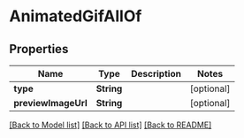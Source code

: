 # AnimatedGifAllOf

## Properties
Name | Type | Description | Notes
------------ | ------------- | ------------- | -------------
**type** | **String** |  | [optional] 
**previewImageUrl** | **String** |  | [optional] 

[[Back to Model list]](../README.md#documentation-for-models) [[Back to API list]](../README.md#documentation-for-api-endpoints) [[Back to README]](../README.md)


